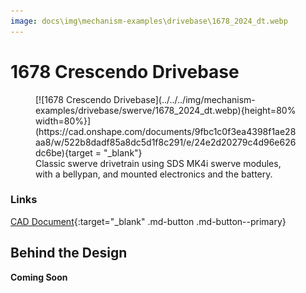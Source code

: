 ```yaml
---
image: docs\img\mechanism-examples\drivebase\1678_2024_dt.webp
---
```


<style>

td, th , table{
   border: none!important;
}

td{
  text-align: left !important;
  vertical-align: middle !important;
}

table tr:hover{
    background-color: transparent !important;
}

</style>

# 1678 Crescendo Drivebase

<figure markdown="span">
[![1678 Crescendo Drivebase](../../../img/mechanism-examples/drivebase/swerve/1678_2024_dt.webp){height=80% width=80%}](https://cad.onshape.com/documents/9fbc1c0f3ea4398f1ae28aa8/w/522b8dadf85a8dc5d1f8c291/e/24e2d20279c4d96e626dc6be){target = "_blank"}
<figcaption>Classic swerve drivetrain using SDS MK4i swerve modules, with a bellypan, and mounted electronics and the battery.</figcaption>
</figure>

### Links

[CAD Document](https://cad.onshape.com/documents/9fbc1c0f3ea4398f1ae28aa8/w/522b8dadf85a8dc5d1f8c291/e/24e2d20279c4d96e626dc6be "CAD Document Link"){:target="_blank" .md-button .md-button--primary}

## Behind the Design
**Coming Soon**